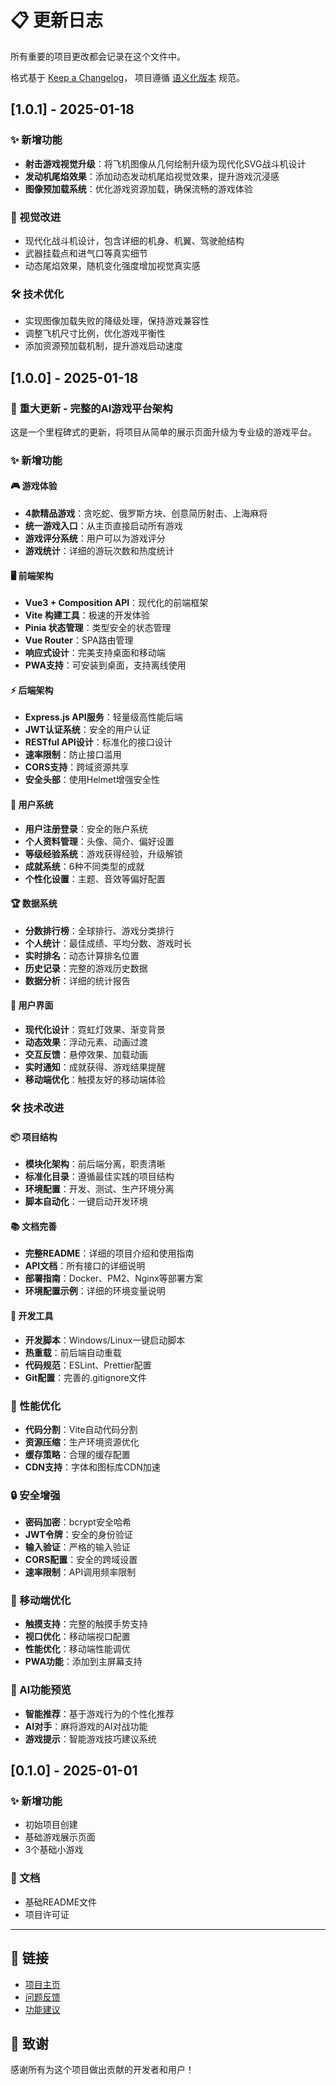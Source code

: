 # 📋 更新日志

所有重要的项目更改都会记录在这个文件中。

格式基于 [Keep a Changelog](https://keepachangelog.com/zh-CN/1.0.0/)，
项目遵循 [语义化版本](https://semver.org/lang/zh-CN/) 规范。

## [1.0.1] - 2025-01-18

### ✨ 新增功能
- **射击游戏视觉升级**：将飞机图像从几何绘制升级为现代化SVG战斗机设计
- **发动机尾焰效果**：添加动态发动机尾焰视觉效果，提升游戏沉浸感
- **图像预加载系统**：优化游戏资源加载，确保流畅的游戏体验

### 🎨 视觉改进
- 现代化战斗机设计，包含详细的机身、机翼、驾驶舱结构
- 武器挂载点和进气口等真实细节
- 动态尾焰效果，随机变化强度增加视觉真实感

### 🛠️ 技术优化
- 实现图像加载失败的降级处理，保持游戏兼容性
- 调整飞机尺寸比例，优化游戏平衡性
- 添加资源预加载机制，提升游戏启动速度

## [1.0.0] - 2025-01-18

### 🎉 重大更新 - 完整的AI游戏平台架构

这是一个里程碑式的更新，将项目从简单的展示页面升级为专业级的游戏平台。

### ✨ 新增功能

#### 🎮 游戏体验
- **4款精品游戏**：贪吃蛇、俄罗斯方块、创意简历射击、上海麻将
- **统一游戏入口**：从主页直接启动所有游戏
- **游戏评分系统**：用户可以为游戏评分
- **游戏统计**：详细的游玩次数和热度统计

#### 🖥️ 前端架构
- **Vue3 + Composition API**：现代化的前端框架
- **Vite 构建工具**：极速的开发体验
- **Pinia 状态管理**：类型安全的状态管理
- **Vue Router**：SPA路由管理
- **响应式设计**：完美支持桌面和移动端
- **PWA支持**：可安装到桌面，支持离线使用

#### ⚡ 后端架构
- **Express.js API服务**：轻量级高性能后端
- **JWT认证系统**：安全的用户认证
- **RESTful API设计**：标准化的接口设计
- **速率限制**：防止接口滥用
- **CORS支持**：跨域资源共享
- **安全头部**：使用Helmet增强安全性

#### 👤 用户系统
- **用户注册登录**：安全的账户系统
- **个人资料管理**：头像、简介、偏好设置
- **等级经验系统**：游戏获得经验，升级解锁
- **成就系统**：6种不同类型的成就
- **个性化设置**：主题、音效等偏好配置

#### 🏆 数据系统
- **分数排行榜**：全球排行、游戏分类排行
- **个人统计**：最佳成绩、平均分数、游戏时长
- **实时排名**：动态计算排名位置
- **历史记录**：完整的游戏历史数据
- **数据分析**：详细的统计报告

#### 🎨 用户界面
- **现代化设计**：霓虹灯效果、渐变背景
- **动态效果**：浮动元素、动画过渡
- **交互反馈**：悬停效果、加载动画
- **实时通知**：成就获得、游戏结果提醒
- **移动端优化**：触摸友好的移动端体验

### 🛠️ 技术改进

#### 📦 项目结构
- **模块化架构**：前后端分离，职责清晰
- **标准化目录**：遵循最佳实践的项目结构
- **环境配置**：开发、测试、生产环境分离
- **脚本自动化**：一键启动开发环境

#### 📚 文档完善
- **完整README**：详细的项目介绍和使用指南
- **API文档**：所有接口的详细说明
- **部署指南**：Docker、PM2、Nginx等部署方案
- **环境配置示例**：详细的环境变量说明

#### 🔧 开发工具
- **开发脚本**：Windows/Linux一键启动脚本
- **热重载**：前后端自动重载
- **代码规范**：ESLint、Prettier配置
- **Git配置**：完善的.gitignore文件

### 🚀 性能优化

- **代码分割**：Vite自动代码分割
- **资源压缩**：生产环境资源优化
- **缓存策略**：合理的缓存配置
- **CDN支持**：字体和图标库CDN加速

### 🔒 安全增强

- **密码加密**：bcrypt安全哈希
- **JWT令牌**：安全的身份验证
- **输入验证**：严格的输入验证
- **CORS配置**：安全的跨域设置
- **速率限制**：API调用频率限制

### 📱 移动端优化

- **触摸支持**：完整的触摸手势支持
- **视口优化**：移动端视口配置
- **性能优化**：移动端性能调优
- **PWA功能**：添加到主屏幕支持

### 🎯 AI功能预览

- **智能推荐**：基于游戏行为的个性化推荐
- **AI对手**：麻将游戏的AI对战功能
- **游戏提示**：智能游戏技巧建议系统

## [0.1.0] - 2025-01-01

### ✨ 新增功能
- 初始项目创建
- 基础游戏展示页面
- 3个基础小游戏

### 📝 文档
- 基础README文件
- 项目许可证

---

## 🔗 链接

- [项目主页](https://github.com/Luciuswang/ai-mini-game-platform)
- [问题反馈](https://github.com/Luciuswang/ai-mini-game-platform/issues)
- [功能建议](https://github.com/Luciuswang/ai-mini-game-platform/discussions)

## 🙏 致谢

感谢所有为这个项目做出贡献的开发者和用户！


